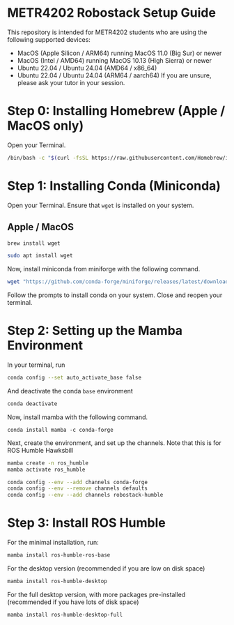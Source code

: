 # METR4202 Robostack Setup Guide
This repository is intended for METR4202 students who are using the following supported devices:
- MacOS (Apple Silicon / ARM64) running MacOS 11.0 (Big Sur) or newer
- MacOS (Intel / AMD64) running MacOS 10.13 (High Sierra) or newer
- Ubuntu 22.04 / Ubuntu 24.04 (AMD64 / x86_64)
- Ubuntu 22.04 / Ubuntu 24.04 (ARM64 / aarch64)
If you are unsure, please ask your tutor in your session.

# Step 0: Installing Homebrew (Apple / MacOS only)
Open your Terminal.
```zsh
/bin/bash -c "$(curl -fsSL https://raw.githubusercontent.com/Homebrew/install/HEAD/install.sh)"
```

# Step 1: Installing Conda (Miniconda)
Open your Terminal.
Ensure that `wget` is installed on your system.
## Apple / MacOS
```zsh
brew install wget
```
```bash
sudo apt install wget
```
Now, install miniconda from miniforge with the following command.
```sh
wget "https://github.com/conda-forge/miniforge/releases/latest/download/Miniforge3-$(uname)-$(uname -m).sh"
```
Follow the prompts to install conda on your system.
Close and reopen your terminal.
# Step 2: Setting up the Mamba Environment
In your terminal, run
```sh
conda config --set auto_activate_base false
```
And deactivate the conda `base` environment
```sh
conda deactivate
```
Now, install mamba with the following command.
```
conda install mamba -c conda-forge
```
Next, create the environment, and set up the channels.
Note that this is for ROS Humble Hawksbill
```sh
mamba create -n ros_humble
mamba activate ros_humble

conda config --env --add channels conda-forge
conda config --env --remove channels defaults
conda config --env --add channels robostack-humble
```
# Step 3: Install ROS Humble
For the minimal installation, run:
```sh
mamba install ros-humble-ros-base
```
For the desktop version (recommended if you are low on disk space)
```sh
mamba install ros-humble-desktop
```
For the full desktop version, with more packages pre-installed (recommended if you have lots of disk space)
```sh
mamba install ros-humble-desktop-full
```

